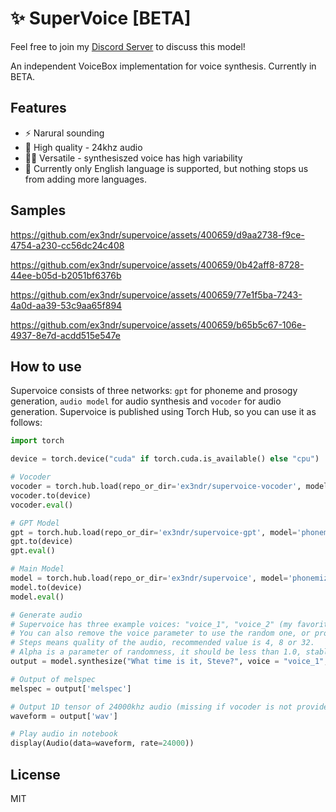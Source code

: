 # ✨ SuperVoice [BETA]
Feel free to join my [Discord Server](https://discord.gg/DK8b9AUGRa) to discuss this model!

An independent VoiceBox implementation for voice synthesis. Currently in BETA.

## Features

* ⚡️ Narural sounding
* 🎤 High quality - 24khz audio
* 🤹‍♂️ Versatile - synthesiszed voice has high variability
* 📕 Currently only English language is supported, but nothing stops us from adding more languages.

## Samples

https://github.com/ex3ndr/supervoice/assets/400659/d9aa2738-f9ce-4754-a230-cc56dc24c408

https://github.com/ex3ndr/supervoice/assets/400659/0b42aff8-8728-44ee-b05d-b2051bf6376b

https://github.com/ex3ndr/supervoice/assets/400659/77e1f5ba-7243-4a0d-aa39-53c9aa65f894

https://github.com/ex3ndr/supervoice/assets/400659/b65b5c67-106e-4937-8e7d-acdd515e547e

## How to use

Supervoice consists of three networks: `gpt` for phoneme and prosogy generation, `audio model` for audio synthesis and `vocoder` for audio generation. Supervoice is published using Torch Hub, so you can use it as follows:

```python
import torch

device = torch.device("cuda" if torch.cuda.is_available() else "cpu")

# Vocoder
vocoder = torch.hub.load(repo_or_dir='ex3ndr/supervoice-vocoder', model='bigvsan')
vocoder.to(device)
vocoder.eval()

# GPT Model
gpt = torch.hub.load(repo_or_dir='ex3ndr/supervoice-gpt', model='phonemizer')
gpt.to(device)
gpt.eval()

# Main Model
model = torch.hub.load(repo_or_dir='ex3ndr/supervoice', model='phonemizer', gpt=gpt, vocoder=vocoder)
model.to(device)
model.eval()

# Generate audio
# Supervoice has three example voices: "voice_1", "voice_2" (my favorite), "voice_3"
# You can also remove the voice parameter to use the random one, or provide your own, but you need a TextGrid alignment for that.
# Steps means quality of the audio, recommended value is 4, 8 or 32.
# Alpha is a parameter of randomness, it should be less than 1.0, stable synthesis with small variaons is 0.1, 0.3 is a good value for more expressive synthesis, 0.5 is a maximum recommended value.
output = model.synthesize("What time is it, Steve?", voice = "voice_1", steps = 8, alpha = 0.1)

# Output of melspec
melspec = output['melspec']

# Output 1D tensor of 24000khz audio (missing if vocoder is not provided)
waveform = output['wav']

# Play audio in notebook
display(Audio(data=waveform, rate=24000))

```

## License

MIT

